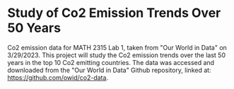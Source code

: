 # Study of Co2 Emission Trends Over 50 Years
Co2 emission data for MATH 2315 Lab 1, taken from "Our World in Data" on 3/29/2023. This project will study the Co2 emission trends over the last 50 years in the top 10 Co2 emitting countries. The data was accessed and downloaded from the "Our World in Data" Github repository, linked at: https://github.com/owid/co2-data.
